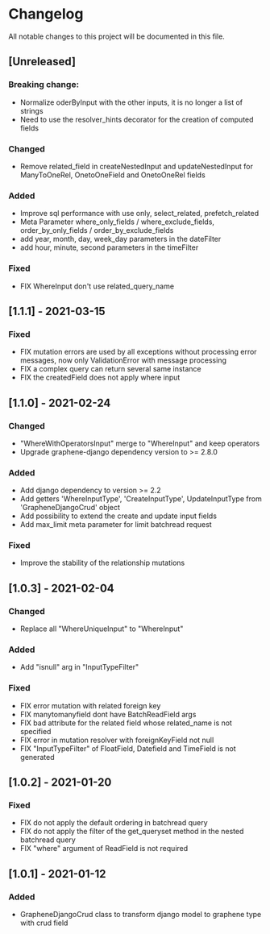 # Changelog

All notable changes to this project will be documented in this file.

## \[Unreleased\]

### Breaking change:

- Normalize oderByInput with the other inputs, it is no longer a list of strings
- Need to use the resolver_hints decorator for the creation of computed fields

### Changed

- Remove related_field in createNestedInput and updateNestedInput for
  ManyToOneRel, OnetoOneField and OnetoOneRel fields

### Added

- Improve sql performance with use only, select_related, prefetch_related
- Meta Parameter where_only_fields / where_exclude_fields, order_by_only_fields /
  order_by_exclude_fields
- add year, month, day, week_day parameters in the dateFilter
- add hour, minute, second parameters in the timeFilter

### Fixed

- FIX WhereInput don't use related_query_name

## \[1.1.1\] - 2021-03-15

### Fixed

- FIX mutation errors are used by all exceptions without processing error
  messages, now only ValidationError with message processing
- FIX a complex query can return several same instance
- FIX the createdField does not apply where input

## \[1.1.0\] - 2021-02-24

### Changed

- "WhereWithOperatorsInput" merge to "WhereInput" and keep operators
- Upgrade graphene-django dependency version to >= 2.8.0

### Added

- Add django dependency to version >= 2.2
- Add getters 'WhereInputType', 'CreateInputType', UpdateInputType from
  'GrapheneDjangoCrud' object
- Add possibility to extend the create and update input fields
- Add max_limit meta parameter for limit batchread request

### Fixed

- Improve the stability of the relationship mutations

## \[1.0.3\] - 2021-02-04

### Changed

- Replace all "WhereUniqueInput" to "WhereInput"

### Added

- Add "isnull" arg in "InputTypeFilter"

### Fixed

- FIX error mutation with related foreign key
- FIX manytomanyfield dont have BatchReadField args
- FIX bad attribute for the related field whose related_name is not specified
- FIX error in mutation resolver with foreignKeyField not null
- FIX "InputTypeFilter" of FloatField, Datefield and TimeField is not generated

## \[1.0.2\] - 2021-01-20

### Fixed

- FIX do not apply the default ordering in batchread query
- FIX do not apply the filter of the get_queryset method in the nested batchread
  query
- FIX "where" argument of ReadField is not required

## \[1.0.1\] - 2021-01-12

### Added

- GrapheneDjangoCrud class to transform django model to graphene type with crud
  field
